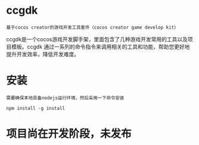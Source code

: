# ccgdk
    基于cocos creator的游戏开发工具套件（cocos creator game develop kit）
ccgdk是一个cocos游戏开发脚手架，里面包含了几种游戏开发常用的工具以及项目模板。ccgdk
通过一系列的命令指令来调用相关的工具和功能，帮助您更好地提升开发效率，降低开发难度。

# 安装
    需要确保本地具备nodejs运行环境，然后采用一下命令安装

    npm install -g install


# 项目尚在开发阶段，未发布
